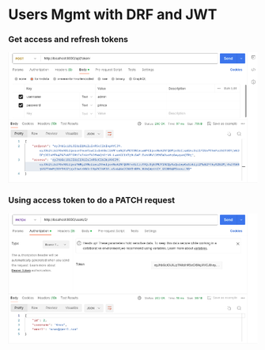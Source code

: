 # Users Mgmt with DRF and JWT


### Get access and refresh tokens

![img.png](img.png)

### Using access token to do a PATCH request
![img_1.png](img_1.png)